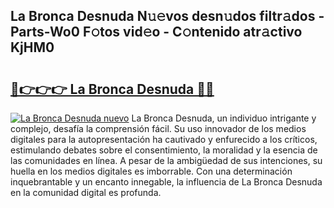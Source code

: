 ## La Bronca Desnuda N𝚞𝚎vos desn𝚞dos filtr𝚊dos - Parts-Wo0 F𝚘tos vid𝚎o - C𝚘ntenido atr𝚊ctivo KjHM0

# <h2><a href="http://mbav8u3.tromn.icu/?c=La+Bronca+Desnuda">🔗👉👉👉 La Bronca Desnuda 🔗🔗</a></h2>

[![La Bronca Desnuda nuevo](https://i.imgur.com/pEAQMta.gif)](http://mbav8u3.tromn.icu/?c=La+Bronca+Desnuda)
La Bronca Desnuda, un individuo intrigante y complejo, desafía la comprensión fácil. Su uso innovador de los medios digitales para la autopresentación ha cautivado y enfurecido a los críticos, estimulando debates sobre el consentimiento, la moralidad y la esencia de las comunidades en línea. A pesar de la ambigüedad de sus intenciones, su huella en los medios digitales es imborrable. Con una determinación inquebrantable y un encanto innegable, la influencia de La Bronca Desnuda en la comunidad digital es profunda.
